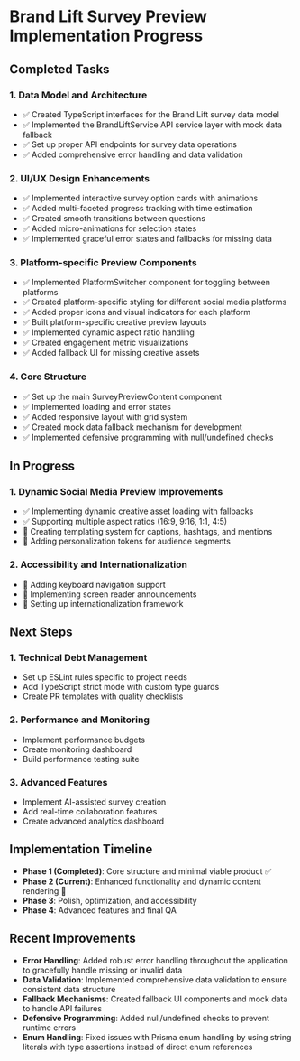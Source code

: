# Brand Lift Survey Preview Implementation Progress

## Completed Tasks

### 1. Data Model and Architecture
- ✅ Created TypeScript interfaces for the Brand Lift survey data model
- ✅ Implemented the BrandLiftService API service layer with mock data fallback
- ✅ Set up proper API endpoints for survey data operations
- ✅ Added comprehensive error handling and data validation

### 2. UI/UX Design Enhancements
- ✅ Implemented interactive survey option cards with animations
- ✅ Added multi-faceted progress tracking with time estimation
- ✅ Created smooth transitions between questions
- ✅ Added micro-animations for selection states
- ✅ Implemented graceful error states and fallbacks for missing data

### 3. Platform-specific Preview Components
- ✅ Implemented PlatformSwitcher component for toggling between platforms
- ✅ Created platform-specific styling for different social media platforms
- ✅ Added proper icons and visual indicators for each platform
- ✅ Built platform-specific creative preview layouts
- ✅ Implemented dynamic aspect ratio handling
- ✅ Created engagement metric visualizations
- ✅ Added fallback UI for missing creative assets

### 4. Core Structure
- ✅ Set up the main SurveyPreviewContent component
- ✅ Implemented loading and error states
- ✅ Added responsive layout with grid system
- ✅ Created mock data fallback mechanism for development
- ✅ Implemented defensive programming with null/undefined checks

## In Progress

### 1. Dynamic Social Media Preview Improvements
- ✅ Implementing dynamic creative asset loading with fallbacks
- ✅ Supporting multiple aspect ratios (16:9, 9:16, 1:1, 4:5)
- 🔄 Creating templating system for captions, hashtags, and mentions
- 🔄 Adding personalization tokens for audience segments

### 2. Accessibility and Internationalization
- 🔄 Adding keyboard navigation support
- 🔄 Implementing screen reader announcements
- 🔄 Setting up internationalization framework

## Next Steps

### 1. Technical Debt Management
- Set up ESLint rules specific to project needs
- Add TypeScript strict mode with custom type guards
- Create PR templates with quality checklists

### 2. Performance and Monitoring
- Implement performance budgets
- Create monitoring dashboard
- Build performance testing suite

### 3. Advanced Features
- Implement AI-assisted survey creation
- Add real-time collaboration features
- Create advanced analytics dashboard

## Implementation Timeline

- **Phase 1 (Completed)**: Core structure and minimal viable product ✅
- **Phase 2 (Current)**: Enhanced functionality and dynamic content rendering 🔄
- **Phase 3**: Polish, optimization, and accessibility
- **Phase 4**: Advanced features and final QA 

## Recent Improvements

- **Error Handling**: Added robust error handling throughout the application to gracefully handle missing or invalid data
- **Data Validation**: Implemented comprehensive data validation to ensure consistent data structure
- **Fallback Mechanisms**: Created fallback UI components and mock data to handle API failures
- **Defensive Programming**: Added null/undefined checks to prevent runtime errors
- **Enum Handling**: Fixed issues with Prisma enum handling by using string literals with type assertions instead of direct enum references 